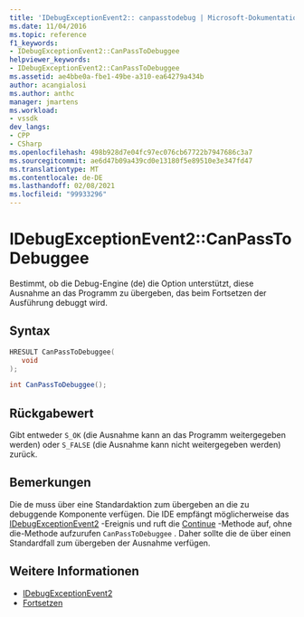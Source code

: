 ```yaml
---
title: 'IDebugExceptionEvent2:: canpasstodebug | Microsoft-Dokumentation'
ms.date: 11/04/2016
ms.topic: reference
f1_keywords:
- IDebugExceptionEvent2::CanPassToDebuggee
helpviewer_keywords:
- IDebugExceptionEvent2::CanPassToDebuggee
ms.assetid: ae4bbe0a-fbe1-49be-a310-ea64279a434b
author: acangialosi
ms.author: anthc
manager: jmartens
ms.workload:
- vssdk
dev_langs:
- CPP
- CSharp
ms.openlocfilehash: 498b928d7e04fc97ec076cb67722b7947686c3a7
ms.sourcegitcommit: ae6d47b09a439cd0e13180f5e89510e3e347fd47
ms.translationtype: MT
ms.contentlocale: de-DE
ms.lasthandoff: 02/08/2021
ms.locfileid: "99933296"
---
```

# <a name="idebugexceptionevent2canpasstodebuggee"></a>IDebugExceptionEvent2::CanPassToDebuggee
Bestimmt, ob die Debug-Engine (de) die Option unterstützt, diese Ausnahme an das Programm zu übergeben, das beim Fortsetzen der Ausführung debuggt wird.

## <a name="syntax"></a>Syntax

```cpp
HRESULT CanPassToDebuggee(
   void
);
```

```csharp
int CanPassToDebuggee();
```

## <a name="return-value"></a>Rückgabewert
 Gibt entweder `S_OK` (die Ausnahme kann an das Programm weitergegeben werden) oder `S_FALSE` (die Ausnahme kann nicht weitergegeben werden) zurück.

## <a name="remarks"></a>Bemerkungen
 Die de muss über eine Standardaktion zum übergeben an die zu debuggende Komponente verfügen. Die IDE empfängt möglicherweise das [IDebugExceptionEvent2](../../../extensibility/debugger/reference/idebugexceptionevent2.md) -Ereignis und ruft die [Continue](../../../extensibility/debugger/reference/idebugprocess3-continue.md) -Methode auf, ohne die-Methode aufzurufen `CanPassToDebuggee` . Daher sollte die de über einen Standardfall zum übergeben der Ausnahme verfügen.

## <a name="see-also"></a>Weitere Informationen
- [IDebugExceptionEvent2](../../../extensibility/debugger/reference/idebugexceptionevent2.md)
- [Fortsetzen](../../../extensibility/debugger/reference/idebugprocess3-continue.md)
